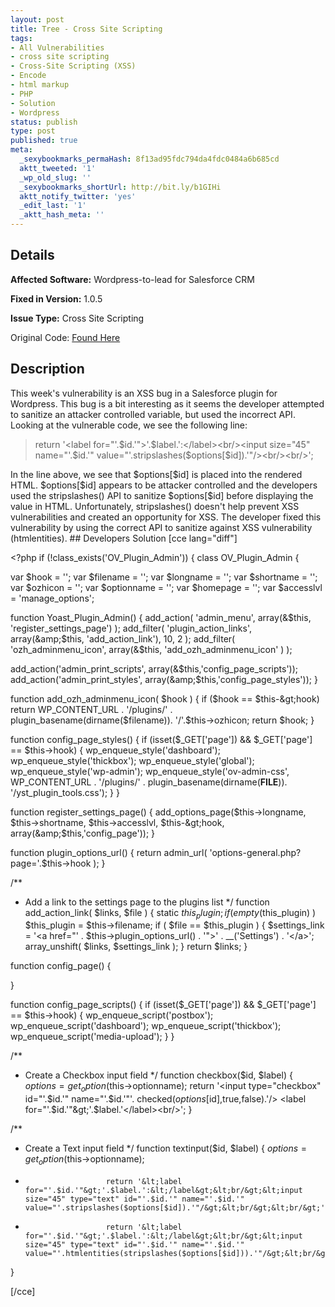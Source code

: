 ```yaml
---
layout: post
title: Tree - Cross Site Scripting
tags:
- All Vulnerabilities
- cross site scripting
- Cross-Site Scripting (XSS)
- Encode
- html markup
- PHP
- Solution
- Wordpress
status: publish
type: post
published: true
meta:
  _sexybookmarks_permaHash: 8f13ad95fdc794da4fdc0484a6b685cd
  aktt_tweeted: '1'
  _wp_old_slug: ''
  _sexybookmarks_shortUrl: http://bit.ly/b1GIHi
  aktt_notify_twitter: 'yes'
  _edit_last: '1'
  _aktt_hash_meta: ''
---
```

## Details
__Affected Software:__ Wordpress-to-lead for Salesforce CRM

__Fixed in Version:__  1.0.5

__Issue Type:__ Cross Site Scripting

Original Code: <a title="Tree" href="http://spotthevuln.com/2010/08/tree/" target="_blank">Found    Here</a>
## Description
This week's vulnerability is an XSS bug in a Salesforce plugin for Wordpress.  This bug is a bit interesting as it seems the developer attempted to sanitize an attacker controlled variable, but used the incorrect API.  Looking at the vulnerable code, we see the following line:
<blockquote>return '&lt;label for="'.$id.'"&gt;'.$label.':&lt;/label&gt;&lt;br/&gt;&lt;input size="45" name="'.$id.'" value="'.stripslashes($options[$id]).'"/&gt;&lt;br/&gt;&lt;br/&gt;';</blockquote>
In the line above, we see that $options[$id] is placed into the rendered HTML.  $options[$id] appears to be attacker controlled and the developers used the stripslashes() API to sanitize $options[$id] before displaying the value in HTML.  Unfortunately, stripslashes() doesn't help prevent XSS vulnerabilities and created an opportunity for XSS.  The developer fixed this vulnerability by using the correct API to sanitize against XSS vulnerability (htmlentities).
## Developers Solution
[cce lang="diff"]

&lt;?php
if (!class_exists('OV_Plugin_Admin')) {
class OV_Plugin_Admin {

var $hook               = '';
var $filename   = '';
var $longname   = '';
var $shortname  = '';
var $ozhicon    = '';
var $optionname = '';
var $homepage   = '';
var $accesslvl  = 'manage_options';

function Yoast_Plugin_Admin() {
add_action( 'admin_menu', array(&amp;$this, 'register_settings_page') );
add_filter( 'plugin_action_links', array(&amp;$this, 'add_action_link'), 10, 2 );
add_filter( 'ozh_adminmenu_icon', array(&amp;$this, 'add_ozh_adminmenu_icon' ) );

add_action('admin_print_scripts', array(&amp;$this,'config_page_scripts'));
add_action('admin_print_styles', array(&amp;$this,'config_page_styles'));
}

function add_ozh_adminmenu_icon( $hook ) {
if ($hook == $this-&gt;hook)
return WP_CONTENT_URL . '/plugins/' . plugin_basename(dirname($filename)). '/'.$this-&gt;ozhicon;
return $hook;
}

function config_page_styles() {
if (isset($_GET['page']) &amp;&amp; $_GET['page'] == $this-&gt;hook) {
wp_enqueue_style('dashboard');
wp_enqueue_style('thickbox');
wp_enqueue_style('global');
wp_enqueue_style('wp-admin');
wp_enqueue_style('ov-admin-css', WP_CONTENT_URL . '/plugins/' . plugin_basename(dirname(__FILE__)). '/yst_plugin_tools.css');
}
}

function register_settings_page() {
add_options_page($this-&gt;longname, $this-&gt;shortname, $this-&gt;accesslvl, $this-&gt;hook, array(&amp;$this,'config_page'));
}

function plugin_options_url() {
return admin_url( 'options-general.php?page='.$this-&gt;hook );
}

/**
* Add a link to the settings page to the plugins list
*/
function add_action_link( $links, $file ) {
static $this_plugin;
if( empty($this_plugin) ) $this_plugin = $this-&gt;filename;
if ( $file == $this_plugin ) {
$settings_link = '&lt;a href="' . $this-&gt;plugin_options_url() . '"&gt;' . __('Settings') . '&lt;/a&gt;';
array_unshift( $links, $settings_link );
}
return $links;
}

function config_page() {

}

function config_page_scripts() {
if (isset($_GET['page']) &amp;&amp; $_GET['page'] == $this-&gt;hook) {
wp_enqueue_script('postbox');
wp_enqueue_script('dashboard');
wp_enqueue_script('thickbox');
wp_enqueue_script('media-upload');
}
}

/**
* Create a Checkbox input field
*/
function checkbox($id, $label) {
$options = get_option($this-&gt;optionname);
return '&lt;input type="checkbox" id="'.$id.'" name="'.$id.'"'. checked($options[$id],true,false).'/&gt; &lt;label for="'.$id.'"&gt;'.$label.'&lt;/label&gt;&lt;br/&gt;';
}

/**
* Create a Text input field
*/
function textinput($id, $label) {
$options = get_option($this-&gt;optionname);
-                       return '&lt;label for="'.$id.'"&gt;'.$label.':&lt;/label&gt;&lt;br/&gt;&lt;input size="45" type="text" id="'.$id.'" name="'.$id.'" value="'.stripslashes($options[$id]).'"/&gt;&lt;br/&gt;&lt;br/&gt;';
+                       return '&lt;label for="'.$id.'"&gt;'.$label.':&lt;/label&gt;&lt;br/&gt;&lt;input size="45" type="text" id="'.$id.'" name="'.$id.'" value="'.htmlentities(stripslashes($options[$id])).'"/&gt;&lt;br/&gt;&lt;br/&gt;';
}

[/cce] 

